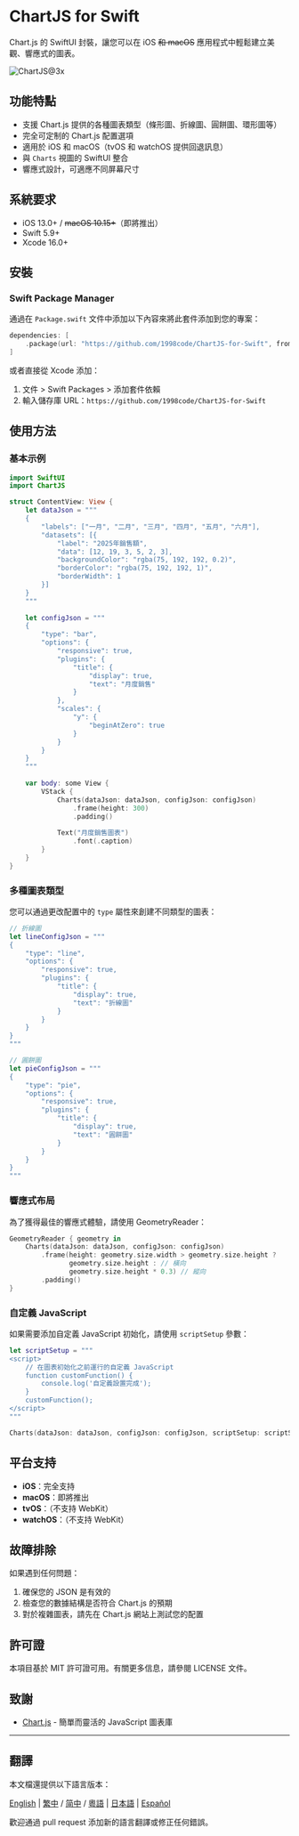 # ChartJS for Swift

Chart.js 的 SwiftUI 封裝，讓您可以在 iOS ~~和 macOS~~ 應用程式中輕鬆建立美觀、響應式的圖表。

![ChartJS@3x](https://github.com/user-attachments/assets/9051153e-7d07-4b4f-8da7-fa9ac1793349)

## 功能特點

- 支援 Chart.js 提供的各種圖表類型（條形圖、折線圖、圓餅圖、環形圖等）
- 完全可定制的 Chart.js 配置選項
- 適用於 iOS 和 macOS（tvOS 和 watchOS 提供回退訊息）
- 與 `Charts` 視圖的 SwiftUI 整合
- 響應式設計，可適應不同屏幕尺寸

## 系統要求

- iOS 13.0+ / ~~macOS 10.15+~~（即將推出）
- Swift 5.9+
- Xcode 16.0+

## 安裝

### Swift Package Manager

通過在 `Package.swift` 文件中添加以下內容來將此套件添加到您的專案：

```swift
dependencies: [
    .package(url: "https://github.com/1998code/ChartJS-for-Swift", from: "1.0.0")
]
```

或者直接從 Xcode 添加：
1. 文件 > Swift Packages > 添加套件依賴
2. 輸入儲存庫 URL：`https://github.com/1998code/ChartJS-for-Swift`

## 使用方法

### 基本示例

```swift
import SwiftUI
import ChartJS

struct ContentView: View {
    let dataJson = """
    {
        "labels": ["一月", "二月", "三月", "四月", "五月", "六月"],
        "datasets": [{
            "label": "2025年銷售額",
            "data": [12, 19, 3, 5, 2, 3],
            "backgroundColor": "rgba(75, 192, 192, 0.2)",
            "borderColor": "rgba(75, 192, 192, 1)",
            "borderWidth": 1
        }]
    }
    """
    
    let configJson = """
    {
        "type": "bar",
        "options": {
            "responsive": true,
            "plugins": {
                "title": {
                    "display": true,
                    "text": "月度銷售"
                }
            },
            "scales": {
                "y": {
                    "beginAtZero": true
                }
            }
        }
    }
    """
    
    var body: some View {
        VStack {
            Charts(dataJson: dataJson, configJson: configJson)
                .frame(height: 300)
                .padding()
            
            Text("月度銷售圖表")
                .font(.caption)
        }
    }
}
```

### 多種圖表類型

您可以通過更改配置中的 `type` 屬性來創建不同類型的圖表：

```swift
// 折線圖
let lineConfigJson = """
{
    "type": "line",
    "options": {
        "responsive": true,
        "plugins": {
            "title": {
                "display": true,
                "text": "折線圖"
            }
        }
    }
}
"""

// 圓餅圖
let pieConfigJson = """
{
    "type": "pie",
    "options": {
        "responsive": true,
        "plugins": {
            "title": {
                "display": true,
                "text": "圓餅圖"
            }
        }
    }
}
"""
```

### 響應式布局

為了獲得最佳的響應式體驗，請使用 GeometryReader：

```swift
GeometryReader { geometry in
    Charts(dataJson: dataJson, configJson: configJson)
        .frame(height: geometry.size.width > geometry.size.height ?
               geometry.size.height : // 橫向
               geometry.size.height * 0.3) // 縱向
        .padding()
}
```

### 自定義 JavaScript

如果需要添加自定義 JavaScript 初始化，請使用 `scriptSetup` 參數：

```swift
let scriptSetup = """
<script>
    // 在圖表初始化之前運行的自定義 JavaScript
    function customFunction() {
        console.log('自定義設置完成');
    }
    customFunction();
</script>
"""

Charts(dataJson: dataJson, configJson: configJson, scriptSetup: scriptSetup)
```

## 平台支持

- **iOS**：完全支持
- **macOS**：即將推出
- **tvOS**：（不支持 WebKit）
- **watchOS**：（不支持 WebKit）

## 故障排除

如果遇到任何問題：

1. 確保您的 JSON 是有效的
2. 檢查您的數據結構是否符合 Chart.js 的預期
3. 對於複雜圖表，請先在 Chart.js 網站上測試您的配置

## 許可證

本項目基於 MIT 許可證可用。有關更多信息，請參閱 LICENSE 文件。

## 致謝

- [Chart.js](https://www.chartjs.org/) - 簡單而靈活的 JavaScript 圖表庫

---

## 翻譯

本文檔還提供以下語言版本：

[English](../README.md) | [繁中](README.zh-TW.md) / [简中](README.zh-CN.md) / [粵語](README.zh-HK.md) | [日本語](README.ja.md) | [Español](README.es.md)

歡迎通過 pull request 添加新的語言翻譯或修正任何錯誤。